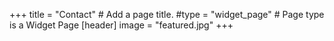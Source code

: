 +++
title = "Contact"  # Add a page title.
#type = "widget_page"  # Page type is a Widget Page
[header]
image = "featured.jpg"
+++
